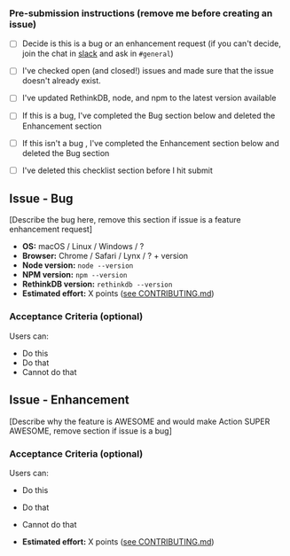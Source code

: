 ### Pre-submission instructions (remove me before creating an issue)

- [ ] Decide is this is a bug or an enhancement request (if you can't decide, join the chat in [slack](http://slackin.parabol.co/) and ask in `#general`)
- [ ] I've checked open (and closed!) issues and made sure that the issue doesn't already exist.
- [ ] I've updated RethinkDB, node, and npm to the latest version available
- [ ] If this is a bug, I've completed the Bug section below and deleted the Enhancement section
- [ ] If this isn't a bug , I've completed the Enhancement section below and deleted the Bug section
- [ ] I've deleted this checklist section before I hit submit


## Issue - Bug

[Describe the bug here, remove this section if issue is a feature enhancement request]

- **OS:** macOS / Linux / Windows / ?
- **Browser:** Chrome / Safari / Lynx / ? + version
- **Node version:** `node --version`
- **NPM version:** `npm --version`
- **RethinkDB version:** `rethinkdb --version`
- **Estimated effort:** X points ([see CONTRIBUTING.md](https://github.com/ParabolInc/parabol/blob/master/CONTRIBUTING.md#points-and-sizes))

### Acceptance Criteria (optional)
Users can:
   - Do this
   - Do that
   - Cannot do that

## Issue - Enhancement

[Describe why the feature is AWESOME and would make Action SUPER AWESOME, remove section if issue is a bug]

### Acceptance Criteria (optional)
Users can:
   - Do this
   - Do that
   - Cannot do that

- **Estimated effort:** X points ([see CONTRIBUTING.md](https://github.com/ParabolInc/parabol/blob/master/CONTRIBUTING.md#points-and-sizes))
